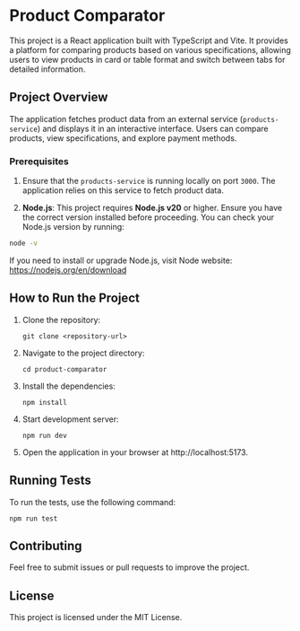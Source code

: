 # Product Comparator

This project is a React application built with TypeScript and Vite. It provides a platform for comparing products based on various specifications, allowing users to view products in card or table format and switch between tabs for detailed information.

## Project Overview

The application fetches product data from an external service (`products-service`) and displays it in an interactive interface. Users can compare products, view specifications, and explore payment methods.

### Prerequisites

1. Ensure that the `products-service` is running locally on port `3000`. The application relies on this service to fetch product data.

2. **Node.js**: This project requires **Node.js v20** or higher. Ensure you have the correct version installed before proceeding. You can check your Node.js version by running:
  ```bash
  node -v
  ```
  If you need to install or upgrade Node.js, visit Node website:
  https://nodejs.org/en/download

## How to Run the Project

1. Clone the repository:
   ```
   git clone <repository-url>
   ```

2. Navigate to the project directory:
   ```
   cd product-comparator
   ```

3. Install the dependencies:
   ```
   npm install
   ```
  
4. Start development server:
   ```
   npm run dev
   ```

5. Open the application in your browser at http://localhost:5173.

## Running Tests

To run the tests, use the following command:
   ```
   npm run test
   ```

## Contributing

Feel free to submit issues or pull requests to improve the project. 

## License

This project is licensed under the MIT License.
